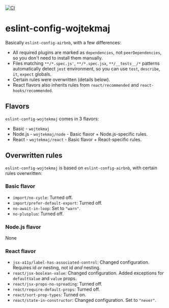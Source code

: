 [![CI](https://github.com/wojtekmaj/eslint-config-wojtekmaj/workflows/CI/badge.svg)](https://github.com/wojtekmaj/eslint-config-wojtekmaj/actions)

# eslint-config-wojtekmaj

Basically `eslint-config-airbnb`, with a few differences:

* All required plugins are marked as `dependencies`, not `peerDependencies`, so you don't need to install them manually.
* Files matching `**/*.spec.js'`, `**/*.spec.jsx`, `**/__tests__/*` patterns automatically detect `jest` environment, so you can use `test`, `describe`, `it`, `expect` globals.
* Certain rules were overwritten (details below).
* React flavors also inherits rules from `react/recommended` and `react-hooks/recommended`.

## Flavors

`eslint-config-wojtekmaj` comes in 3 flavors:

* Basic - `wojtekmaj`
* Node.js - `wojtekmaj/node` - Basic flavor + Node.js-specific rules.
* React - `wojtekmaj/react` - Basic flavor + React-specific rules.

## Overwritten rules

`eslint-config-wojtekmaj` is based on `eslint-config-airbnb`, with certain rules overwritten:

### Basic flavor

* `import/no-cycle`: Turned off.
* `import/prefer-default-export`: Turned off.
* `no-await-in-loop`: Set to `"warn"`.
* `no-plusplus`: Turned off.

### Node.js flavor

None

### React flavor

* `jsx-a11y/label-has-associated-control`: Changed configuration. Requires id *or* nesting, not id *and* nesting.
* `react/jsx-boolean-value`: Changed configuration. Added exceptions for `defaultValue` and `value` props.
* `react/jsx-props-no-spreading`: Turned off.
* `react/require-default-props`: Turned off.
* `react/sort-prop-types`: Turned on.
* `react/state-in-constructor`: Changed configuration. Set to `"never"`.

